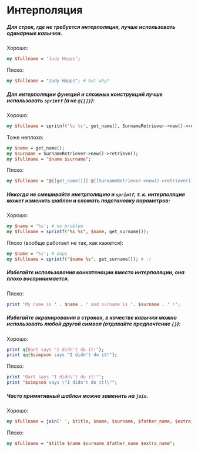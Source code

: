 Интерполяция
============

##### Для строк, где не требуется интерполяция, лучше использовать одинарные кавычки.

Хорошо:
```perl
my $fullname = 'Judy Hopps';
```

Плохо:
```perl
my $fullname = "Judy Hopps"; # but why?
```

##### Для интерполяции функций и сложных конструкций лучше использовать `sprintf` (а не `@{[]}`):

Хорошо:
```perl
my $fullname = spritnf('%s %s', get_name(), SurnameRetriever->new()->retrieve());
```

Тоже неплохо:
```perl
my $name = get_name();
my $surname = SurnameRetriever->new()->retrieve();
my $fullname = "$name $surname";
```

Плохо:
```perl
my $fullname = "@{[get_name()]} @{[SurnameRetriever->new()->retrieve()]}"; # is it even valid?
```

##### Никогда не смешивайте инетрполяцию и `sprintf`, т. к. интерполяция может изменить шаблон и сломать подстановку параметров:

Хорошо:
```perl
my $name = '%s'; # no problem
my $fullname = sprintf("%s %s", $name, get_surname());
```

Плохо (вообще работает не так, как кажется):
```perl
my $name = '%s'; # oops
my $fullname = sprintf("$name %s", get_surname()); # :(
```

##### Избегайте использования конкатенации вместо интерполяции, она плохо воспринимается.

Плохо:
```perl
print 'My name is ' . $name . ' and surname is '. $surname . ' !';
```

##### Избегайте экранирования в строках, в качестве кавычки можно использовать любой другой символ (отдавайте предпочтение `{}`):

Хорошо:
```perl
print q{Bart says "I didn't do it!"};
print qq{$simpson says "I didn't do it!"};
```

Плохо:
```perl
print 'Bart says "I didn\'t do it!"';
print "$simpson says \"I didn't do it!\"";
```

##### Часто примитивный шаблон можно заменить на `join`.

Хорошо:
```perl
my $fullname = join(' ', $title, $name, $surname, $father_name, $extra_name);
```

Плохо:
```perl
my $fullname = "$title $name $surname $father_name $extra_name";
```
